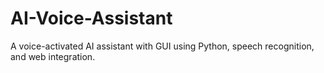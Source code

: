 # AI-Voice-Assistant
A voice-activated AI assistant with GUI using Python, speech recognition, and web integration.
